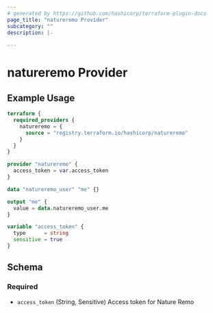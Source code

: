 ```yaml
---
# generated by https://github.com/hashicorp/terraform-plugin-docs
page_title: "natureremo Provider"
subcategory: ""
description: |-
  
---
```


# natureremo Provider



## Example Usage

```terraform
terraform {
  required_providers {
    natureremo = {
      source = "registry.terraform.io/hashicorp/natureremo"
    }
  }
}

provider "natureremo" {
  access_token = var.access_token
}

data "natureremo_user" "me" {}

output "me" {
  value = data.natureremo_user.me
}

variable "access_token" {
  type      = string
  sensitive = true
}
```

<!-- schema generated by tfplugindocs -->
## Schema

### Required

- `access_token` (String, Sensitive) Access token for Nature Remo
